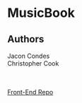 <h1>MusicBook</h1>

<h2>Authors</h2>
 Jacon Condes<br />
Christopher Cook

<br /><br />
<a href="https://github.com/christopher-cook/MusicBook_front_end/blob/master/README.md">Front-End Repo</a>
